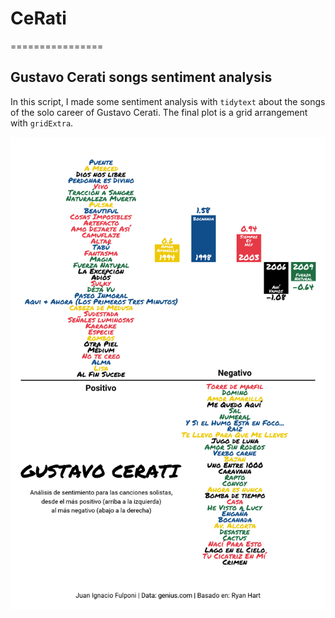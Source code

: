 # CeRati
================

## Gustavo Cerati songs sentiment analysis

In this script, I made some sentiment analysis with `tidytext` about the
songs of the solo career of Gustavo Cerati. The final plot is a grid
arrangement with `gridExtra`.

![](final.png)

